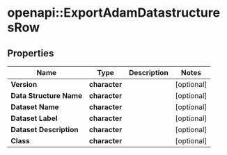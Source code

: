 # openapi::ExportAdamDatastructuresRow


## Properties
Name | Type | Description | Notes
------------ | ------------- | ------------- | -------------
**Version** | **character** |  | [optional] 
**Data Structure Name** | **character** |  | [optional] 
**Dataset Name** | **character** |  | [optional] 
**Dataset Label** | **character** |  | [optional] 
**Dataset Description** | **character** |  | [optional] 
**Class** | **character** |  | [optional] 


